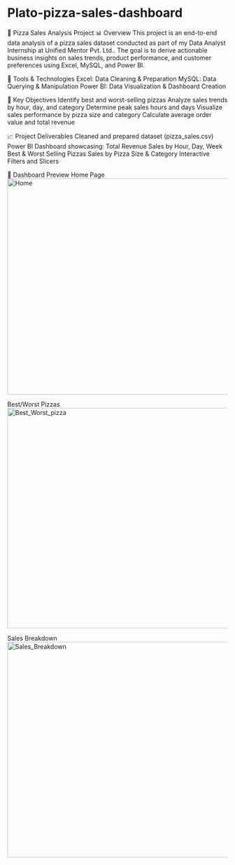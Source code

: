 # Plato-pizza-sales-dashboard
🍕 Pizza Sales Analysis Project
📊 Overview
This project is an end-to-end data analysis of a pizza sales dataset conducted as part of my Data Analyst Internship at Unified Mentor Pvt. Ltd.. The goal is to derive actionable business insights on sales trends, product performance, and customer preferences using Excel, MySQL, and Power BI.

🧩 Tools & Technologies
Excel: Data Cleaning & Preparation
MySQL: Data Querying & Manipulation
Power BI: Data Visualization & Dashboard Creation

🎯 Key Objectives
Identify best and worst-selling pizzas
Analyze sales trends by hour, day, and category
Determine peak sales hours and days
Visualize sales performance by pizza size and category
Calculate average order value and total revenue

📈 Project Deliverables
Cleaned and prepared dataset (pizza_sales.csv)
Power BI Dashboard showcasing:
Total Revenue
Sales by Hour, Day, Week
Best & Worst Selling Pizzas
Sales by Pizza Size & Category
Interactive Filters and Slicers


🔗 Dashboard Preview
Home Page
<img width="870" height="493" alt="Home" src="https://github.com/user-attachments/assets/c3077cec-a513-4dfa-b210-355d0ff7a0b6" />

Best/Worst Pizzas
<img width="872" height="503" alt="Best_Worst_pizza" src="https://github.com/user-attachments/assets/bda65dde-dd0a-4eba-9382-649f54ae0490" />

Sales Breakdown
<img width="871" height="492" alt="Sales_Breakdown" src="https://github.com/user-attachments/assets/3e4495a7-f094-41f9-8408-533d7446f25d" />


